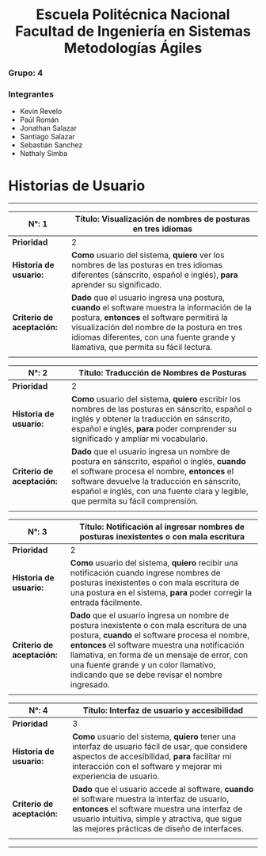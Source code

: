 <h1 align="center">
    Escuela Politécnica Nacional<br>
    Facultad de Ingeniería en Sistemas<br>
    Metodologías Ágiles<br>
</h1>

### Grupo: 4

### Integrantes
- Kevin Revelo
- Paúl Román
- Jonathan Salazar
- Santiago Salazar
- Sebastián Sanchez
- Nathaly Simba

# Historias de Usuario

---

|**N°:** 1| **Título:** Visualización de nombres de posturas en tres idiomas|
|-|-| 
|**Prioridad**| 2 |
|**Historia de usuario:**|**Como** usuario del sistema, **quiero** ver los nombres de las posturas en tres idiomas diferentes (sánscrito, español e inglés), **para** aprender su significado.|
|**Criterio de aceptación:**|**Dado** que el usuario ingresa una postura, **cuando** el software muestra la información de la postura, **entonces** el software permitirá la visualización del nombre de la postura en tres idiomas diferentes, con una fuente grande y llamativa, que permita su fácil lectura.|
|||


|**N°:** 2| **Título:** Traducción de Nombres de Posturas|
|-|-|
|**Prioridad**| 2 |
|**Historia de usuario:**|**Como** usuario del sistema, **quiero** escribir los nombres de las posturas en sánscrito, español o inglés y obtener la traducción en sánscrito, español e inglés, **para** poder comprender su significado y ampliar mi vocabulario.|
|**Criterio de aceptación:**|**Dado** que el usuario ingresa un nombre de postura en sánscrito, español o inglés, **cuando** el software procesa el nombre, **entonces** el software devuelve la traducción en sánscrito, español e inglés, con una fuente clara y legible, que permita su fácil comprensión.|
|||


|**N°:** 3| **Título:** Notificación al ingresar nombres de posturas inexistentes o con mala escritura|
|-|-|
|**Prioridad**| 2 |
|**Historia de usuario:**|**Como** usuario del sistema, **quiero** recibir una notificación cuando ingrese nombres de posturas inexistentes o con mala escritura de una postura en el sistema, **para** poder corregir la entrada fácilmente.|
|**Criterio de aceptación:**|**Dado** que el usuario ingresa un nombre de postura inexistente o con mala escritura de una postura, **cuando** el software procesa el nombre, **entonces** el software muestra una notificación llamativa, en forma de un mensaje de error, con una fuente grande y un color llamativo, indicando que se debe revisar el nombre ingresado.|
|||


|**N°:** 4| **Título:** Interfaz de usuario y accesibilidad|
|-|-|
|**Prioridad**| 3 |
|**Historia de usuario:**|**Como** usuario del sistema, **quiero** tener una interfaz de usuario fácil de usar, que considere aspectos de accesibilidad, **para** facilitar mi interacción con el software y mejorar mi experiencia de usuario.|
|**Criterio de aceptación:**|**Dado** que el usuario accede al software, **cuando** el software muestra la interfaz de usuario, **entonces** el software muestra una interfaz de usuario intuitiva, simple y atractiva, que sigue las mejores prácticas de diseño de interfaces.|
|||

---
